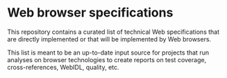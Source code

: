 # Web browser specifications

This repository contains a curated list of technical Web specifications that are directly implemented or that will be implemented by Web browsers.

This list is meant to be an up-to-date input source for projects that run analyses on browser technologies to create reports on test coverage, cross-references, WebIDL, quality, etc.
